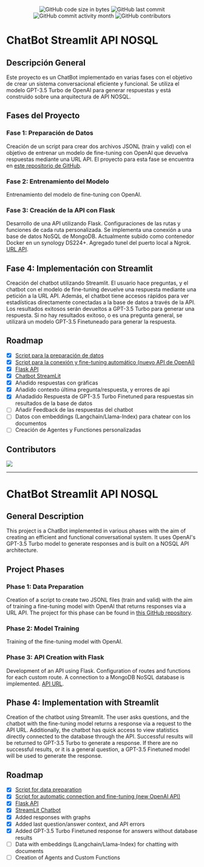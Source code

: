 <p align="center">
<img src="https://img.shields.io/github/languages/code-size/GRKdev/StreamLit-Api" alt="GitHub code size in bytes" />
<img src="https://img.shields.io/github/last-commit/GRKdev/StreamLit-Api" alt="GitHub last commit" />
<img src="https://img.shields.io/github/commit-activity/m/GRKdev/StreamLit-Api" alt="GitHub commit activity month" />
<img src="https://img.shields.io/github/contributors/GRKdev/StreamLit-Api" alt="GitHub contributors" />
</p>

# ChatBot Streamlit API NOSQL

## Descripción General

Este proyecto es un ChatBot implementado en varias fases con el objetivo de crear un sistema conversacional eficiente y funcional. Se utiliza el modelo GPT-3.5 Turbo de OpenAI para generar respuestas y está construido sobre una arquitectura de API NOSQL.

## Fases del Proyecto

### Fase 1: Preparación de Datos
Creación de un script para crear dos archivos JSONL (train y valid) con el objetivo de entrenar un modelo de fine-tuning con OpenAI que devuelva respuestas mediante una URL API.
El proyecto para esta fase se encuentra en [este repositorio de GitHub](https://github.com/GRKdev/Script-SQL-API).

### Fase 2: Entrenamiento del Modelo
Entrenamiento del modelo de fine-tuning con OpenAI.

### Fase 3: Creación de la API con Flask
Desarrollo de una API utilizando Flask. Configuraciones de las rutas y funciones de cada ruta personalizada. Se implementa una conexión a una base de datos NoSQL de MongoDB. Actualmente subido como contenedor Docker en un synology DS224+. Agregado tunel del puerto local a Ngrok. [URL API](https://github.com/GRKdev/api-docker-ngrok).

## **Fase 4: Implementación con Streamlit**
Creación del chatbot utilizando Streamlit. El usuario hace preguntas, y el chatbot con el modelo de fine-tuning devuelve una respuesta mediante una petición a la URL API. Además, el chatbot tiene accesos rápidos para ver estadísticas directamente conectadas a la base de datos a través de la API. Los resultados exitosos serán devueltos a GPT-3.5 Turbo para generar una respuesta. Si no hay resultados exitoso, o es una pregunta general, se utilizará un modelo GPT-3.5 Finetuneado para generar la respuesta.

## Roadmap

- [x] [Script para la preparación de datos](https://github.com/GRKdev/Script-SQL-API)
- [x] [Script para la conexión y fine-tuning automático (nuevo API de OpenAI)](https://github.com/GRKdev/Script-SQL-API)
- [x] [Flask API](https://github.com/GRKdev/api-docker-ngrok)
- [x] [Chatbot StreamLit](https://github.com/GRKdev/StreamLit-Api)
- [x] Añadido respuestas con gràficas
- [x] Añadido contexto última pregunta/respuesta, y errores de api
- [x] Añadadido Respuesta de GPT-3.5 Turbo Finetuned para respuestas sin resultados de la base de datos
- [ ] Añadir Feedback de las respuestas del chatbot
- [ ] Datos con embeddings (Langchain/Llama-Index) para chatear con los documentos
- [ ] Creación de Agentes y Functiones personalizadas

## Contributors
<a href="https://github.com/GRKdev/StreamLit-Api/graphs/contributors">
<img src="https://contrib.rocks/image?repo=GRKdev/StreamLit-Api" />
</a>

---

# ChatBot Streamlit API NOSQL

## General Description

This project is a ChatBot implemented in various phases with the aim of creating an efficient and functional conversational system. It uses OpenAI's GPT-3.5 Turbo model to generate responses and is built on a NOSQL API architecture.

## Project Phases

### Phase 1: Data Preparation
Creation of a script to create two JSONL files (train and valid) with the aim of training a fine-tuning model with OpenAI that returns responses via a URL API.
The project for this phase can be found in [this GitHub repository](https://github.com/GRKdev/Script-SQL-API).

### Phase 2: Model Training
Training of the fine-tuning model with OpenAI.

### Phase 3: API Creation with Flask
Development of an API using Flask. Configuration of routes and functions for each custom route. A connection to a MongoDB NoSQL database is implemented. [API URL](https://github.com/GRKdev/api-docker-ngrok).

## **Phase 4: Implementation with Streamlit**
Creation of the chatbot using Streamlit. The user asks questions, and the chatbot with the fine-tuning model returns a response via a request to the API URL. Additionally, the chatbot has quick access to view statistics directly connected to the database through the API. Successful results will be returned to GPT-3.5 Turbo to generate a response. If there are no successful results, or it is a general question, a GPT-3.5 Finetuned model will be used to generate the response.

## Roadmap

- [x] [Script for data preparation](https://github.com/GRKdev/Script-SQL-API)
- [x] [Script for automatic connection and fine-tuning (new OpenAI API)](https://github.com/GRKdev/Script-SQL-API)
- [x] [Flask API](https://github.com/GRKdev/api-docker-ngrok)
- [x] [StreamLit Chatbot](https://github.com/GRKdev/StreamLit-Api)
- [x] Added responses with graphs
- [x] Added last question/answer context, and API errors
- [x] Added GPT-3.5 Turbo Finetuned response for answers without database results
- [ ] Data with embeddings (Langchain/Llama-Index) for chatting with documents
- [ ] Creation of Agents and Custom Functions
